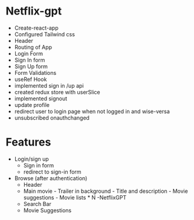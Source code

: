 # Netflix-gpt

- Create-react-app
- Configured Tailwind css
- Header
- Routing of App
- Login Form
- Sign In form
- Sign Up form
- Form Validations
- useRef Hook
- implemented sign in /up api
- created redux store with userSlice
- implemented signout
- update profile
- redirect user to login page when not logged in and wise-versa
- unsubscribed onauthchanged

# Features

- Login/sign up
  - Sign in form
  - redirect to sign-in form
- Browse (after authentication)
  - Header
  - Main movie - Trailer in background - Title and description - Movie suggestions - Movie lists \* N
    -NetflixGPT
  - Search Bar
  - Movie Suggestions

